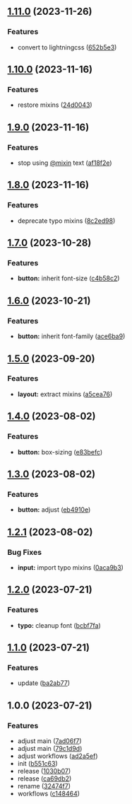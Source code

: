 ## [1.11.0](https://github.com/plumelo/titled/compare/v1.10.0...v1.11.0) (2023-11-26)


### Features

* convert to lightningcss ([652b5e3](https://github.com/plumelo/titled/commit/652b5e30fffcb7eccee69adf445cddf5163f22b0))

## [1.10.0](https://github.com/plumelo/titled/compare/v1.9.0...v1.10.0) (2023-11-16)


### Features

* restore mixins ([24d0043](https://github.com/plumelo/titled/commit/24d004354e096414616bd91b91b2985df9a4c99c))

## [1.9.0](https://github.com/plumelo/titled/compare/v1.8.0...v1.9.0) (2023-11-16)


### Features

* stop using [@mixin](https://github.com/mixin) text ([af18f2e](https://github.com/plumelo/titled/commit/af18f2ee17f10ebced40bef17fc3251a2ccbc589))

## [1.8.0](https://github.com/plumelo/titled/compare/v1.7.0...v1.8.0) (2023-11-16)


### Features

* deprecate typo mixins ([8c2ed98](https://github.com/plumelo/titled/commit/8c2ed98e2369c7dacf047a5e3bc03a5a9d89c259))

## [1.7.0](https://github.com/plumelo/titled/compare/v1.6.0...v1.7.0) (2023-10-28)


### Features

* **button:** inherit font-size ([c4b58c2](https://github.com/plumelo/titled/commit/c4b58c220b2918f9ab032da6b39ee63f4c822f00))

## [1.6.0](https://github.com/plumelo/titled/compare/v1.5.0...v1.6.0) (2023-10-21)


### Features

* **button:** inherit font-family ([ace6ba9](https://github.com/plumelo/titled/commit/ace6ba9d621fc3514b33093c9f1df81f8c066f01))

## [1.5.0](https://github.com/plumelo/titled/compare/v1.4.0...v1.5.0) (2023-09-20)


### Features

* **layout:** extract mixins ([a5cea76](https://github.com/plumelo/titled/commit/a5cea76b125034a7ebd9caa20e359e82e7b3e1c3))

## [1.4.0](https://github.com/plumelo/titled/compare/v1.3.0...v1.4.0) (2023-08-02)


### Features

* **button:** box-sizing ([e83befc](https://github.com/plumelo/titled/commit/e83befcf43543b5c47e24dd71cba9d86e0f45300))

## [1.3.0](https://github.com/plumelo/titled/compare/v1.2.1...v1.3.0) (2023-08-02)


### Features

* **button:** adjust ([eb4910e](https://github.com/plumelo/titled/commit/eb4910efd6a62f9a2600f149816c0ebc76735c51))

## [1.2.1](https://github.com/plumelo/titled/compare/v1.2.0...v1.2.1) (2023-08-02)


### Bug Fixes

* **input:** import typo mixins ([0aca9b3](https://github.com/plumelo/titled/commit/0aca9b33b3a384217ddcb6152b7ba43ba65bc751))

## [1.2.0](https://github.com/plumelo/titled/compare/v1.1.0...v1.2.0) (2023-07-21)


### Features

* **typo:** cleanup font ([bcbf7fa](https://github.com/plumelo/titled/commit/bcbf7fa58b24d78e19a222ae718116a164016876))

## [1.1.0](https://github.com/plumelo/titled/compare/v1.0.0...v1.1.0) (2023-07-21)


### Features

* update ([ba2ab77](https://github.com/plumelo/titled/commit/ba2ab771d9d78813727a2ac6948ea47d20991fae))

## 1.0.0 (2023-07-21)


### Features

* adjust main ([7ad06f7](https://github.com/plumelo/titled/commit/7ad06f7c38701f168a1c4b0bfab06a5b23d40f16))
* adjust main ([79c1d9d](https://github.com/plumelo/titled/commit/79c1d9d79763e1bb7a27b940d1dcbf8f4386a288))
* adjust workflows ([ad2a5ef](https://github.com/plumelo/titled/commit/ad2a5ef2572604def4a38cee2e4a8bd1529920b3))
* init ([b551c63](https://github.com/plumelo/titled/commit/b551c636c89437d8ab6def92c227dd4fde368b94))
* release ([1030b07](https://github.com/plumelo/titled/commit/1030b070a3cc8af3d1859458d1c7f713b3a46c1e))
* release ([ca69db2](https://github.com/plumelo/titled/commit/ca69db27d5c430c1a11e800263fe8561fa56f777))
* rename ([32474f7](https://github.com/plumelo/titled/commit/32474f7933cb7b20c5f33f288652567b3d573fc8))
* workflows ([c148464](https://github.com/plumelo/titled/commit/c1484640df69a98aad3b2500a34cf4c19f25f010))
